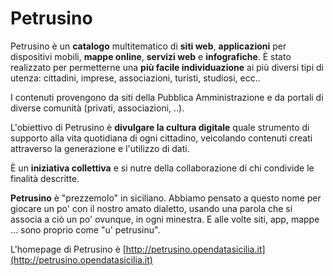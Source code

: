 # Petrusino
<p>
	Petrusino è un <strong>catalogo</strong> multitematico di <strong>siti web</strong>, <strong>applicazioni</strong> per dispositivi mobili, <strong>mappe online</strong>, <strong>servizi web</strong> e <strong>infografiche</strong>. È
	stato realizzato per permetterne una <strong>più facile individuazione</strong> ai più diversi tipi di utenza: cittadini, imprese,
	associazioni, turisti, studiosi, ecc..
</p>
<p>
	I contenuti provengono da siti della Pubblica Amministrazione e da portali di diverse comunità (privati, associazioni, ..).
</p>
<p>
	L'obiettivo di Petrusino è <strong>divulgare la cultura digitale</strong> quale strumento di supporto alla vita quotidiana di ogni cittadino, veicolando contenuti creati attraverso la generazione e l'utilizzo di dati.
</p>
<p>
	È un <strong>iniziativa collettiva</strong> e si nutre della collaborazione di chi condivide le finalità descritte.
</p>
<p><strong>Petrusino</strong> è "prezzemolo" in siciliano. Abbiamo pensato a questo nome per giocare un po' con il nostro amato dialetto, usando una parola che si associa a ciò un po' ovunque, in ogni minestra. E alle volte siti, app, mappe ... sono proprio come "u' petrusinu".</p>

L'homepage di Petrusino è [http://petrusino.opendatasicilia.it](http://petrusino.opendatasicilia.it)
